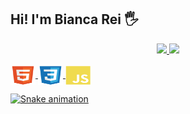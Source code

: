 ##  Hi! I'm Bianca Rei 🖐️

<div align="center">
  <a href="https://github.com/Biancarei2007">
  <img height="140em" src="https://github-readme-stats.vercel.app/api?username=Biancarei2007&show_icons=true&theme=dracula&include_all_commits=true&count_private=true"/>
  <img height="140em" src="https://github-readme-stats.vercel.app/api/top-langs/?username=Biancarei2007&layout=compact&langs_count=7&theme=dracula"/>
</div>

<div style="display: inline_block"><br>
    <img align="center" alt="HTML.5" height="30" width="40" src="https://raw.githubusercontent.com/devicons/devicon/master/icons/html5/html5-original.svg">
  <img align="center" alt="CSS" height="30" width="40" src="https://raw.githubusercontent.com/devicons/devicon/master/icons/css3/css3-original.svg">
  <img align="center" alt="Js" height="30" width="40" src="https://raw.githubusercontent.com/devicons/devicon/master/icons/javascript/javascript-plain.svg">
  
  ![Snake animation](https://github.com/seu-usuário-aqui/seu-usuário-aqui/blob/output/github-contribution-grid-snake.svg)
 </div>
